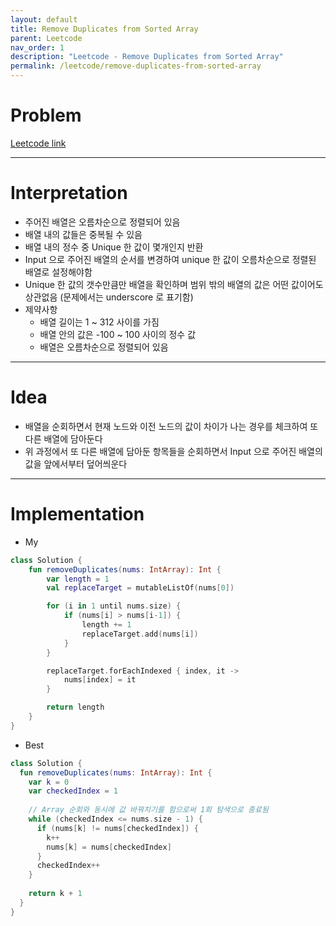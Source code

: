 ```yaml
---
layout: default
title: Remove Duplicates from Sorted Array
parent: Leetcode
nav_order: 1
description: "Leetcode - Remove Duplicates from Sorted Array"
permalink: /leetcode/remove-duplicates-from-sorted-array
---
```


# Problem
 [Leetcode link](https://leetcode.com/explore/featured/card/top-interview-questions-easy/92/array/727/)

---

# Interpretation
* 주어진 배열은 오름차순으로 정렬되어 있음
* 배열 내의 값들은 중복될 수 있음
* 배열 내의 정수 중 Unique 한 값이 몇개인지 반환
* Input 으로 주어진 배열의 순서를 변경하여 unique 한 값이 오름차순으로 정렬된 배열로 설정해야함
* Unique 한 값의 갯수만큼만 배열을 확인하며 범위 밖의 배열의 값은 어떤 값이어도 상관없음 (문제에서는 underscore 로 표기함)
* 제약사항
  * 배열 길이는 1 ~ 312 사이를 가짐
  * 배열 안의 값은 -100 ~ 100 사이의 정수 값
  * 배열은 오름차순으로 정렬되어 있음

 ---

# Idea
* 배열을 순회하면서 현재 노드와 이전 노드의 값이 차이가 나는 경우를 체크하여 또 다른 배열에 담아둔다
* 위 과정에서 또 다른 배열에 담아둔 항목들을 순회하면서 Input 으로 주어진 배열의 값을 앞에서부터 덮어씌운다

---

# Implementation
* My
````kotlin
class Solution {
    fun removeDuplicates(nums: IntArray): Int {
        var length = 1
        val replaceTarget = mutableListOf(nums[0])

        for (i in 1 until nums.size) {
            if (nums[i] > nums[i-1]) {
                length += 1
                replaceTarget.add(nums[i])
            }
        }

        replaceTarget.forEachIndexed { index, it ->
            nums[index] = it
        }

        return length
    }
}
````

* Best
```kotlin
class Solution {
  fun removeDuplicates(nums: IntArray): Int {
    var k = 0
    var checkedIndex = 1
    
    // Array 순회와 동시에 값 바꿔치기를 함으로써 1회 탐색으로 종료됨
    while (checkedIndex <= nums.size - 1) {
      if (nums[k] != nums[checkedIndex]) {
        k++
        nums[k] = nums[checkedIndex]
      }
      checkedIndex++
    }
    
    return k + 1
  }
}
```